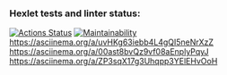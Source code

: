 ### Hexlet tests and linter status:
[![Actions Status](https://github.com/gailole/php-project-45/workflows/hexlet-check/badge.svg)](https://github.com/gailole/php-project-45/actions)
[![Maintainability](https://api.codeclimate.com/v1/badges/c96d9811e49ff6a4ceac/maintainability)](https://codeclimate.com/github/gailole/php-project-45/maintainability)
https://asciinema.org/a/uvHKg63iebb4L4gQI5neNrXzZ
https://asciinema.org/a/00ast8bvQz9vf08aEnplyPqyJ
https://asciinema.org/a/ZP3sqX17g3Uhqpp3YElEHvOoH
